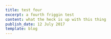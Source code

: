 ```yaml
---
title: test four
excerpt: a fourth friggin test
content: what the heck is up with this thing
publish_date: 12 July 2017
template: blog
---
```


